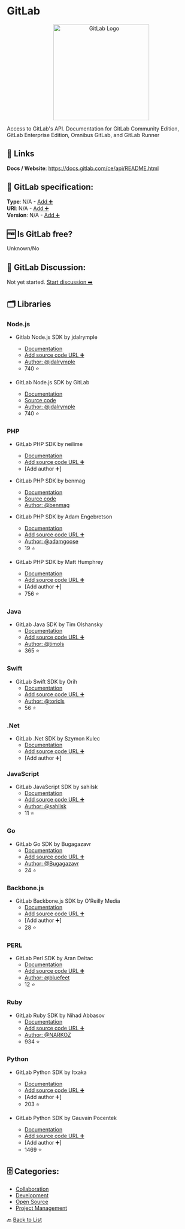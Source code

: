 # GitLab
<p align="center">
    <img width="256" src="https://raw.githubusercontent.com/apis-list/apis-list/main/apis/gitlab/logo_256x256.png" alt="GitLab Logo"/>
</p>
Access to GitLab&#x27;s API. Documentation for GitLab Community Edition, GitLab Enterprise Edition, Omnibus GitLab, and GitLab Runner

##  🔗 Links
**Docs / Website**: https://docs.gitlab.com/ce/api/README.html

## 🧬 GitLab specification:
**Type**: N/A - [Add ➕](https://github.com/apis-list/apis-list/edit/main/apis-list.yaml)  
**URI**: N/A - [Add ➕](https://github.com/apis-list/apis-list/edit/main/apis-list.yaml)  
**Version**: N/A - [Add ➕](https://github.com/apis-list/apis-list/edit/main/apis-list.yaml)

## 🆓 Is GitLab free?
 Unknown/No 

## 💬 GitLab Discussion:
Not yet started. [Start discussion ➡️](https://github.com/apis-list/apis-list/discussions/new)

## 🗂️ Libraries
### Node.js
- Gitlab Node.js SDK by jdalrymple
    - [Documentation](https://github.com/jdalrymple/node-gitlab-api)
    - [Add source code URL ➕]()
    - [Author: @jdalrymple](https://github.com/jdalrymple)
    - 740 ⭐

- GitLab Node.js SDK by GitLab
    - [Documentation](https://www.npmjs.com/package/gitlab)
    - [Source code](https://github.com/node-gitlab/node-gitlab)
    - [Author: @jdalrymple](https://github.com/jdalrymple)
    - 740 ⭐

### PHP
- GitLab PHP SDK by neilime
    - [Documentation](https://github.com/neilime/php-gitlab-api)
    - [Add source code URL ➕]()
    - [Add author ➕]

- GitLab PHP SDK by benmag
    - [Documentation](https://packagist.org/packages/benmag/php-gitlab-api)
    - [Source code](https://github.com/benmag/php-gitlab-api)
    - [Author: @benmag](https://github.com/benmag)

- GitLab PHP SDK by Adam Engebretson
    - [Documentation](https://github.com/adamgoose/gitlab)
    - [Add source code URL ➕]()
    - [Author: @adamgoose](https://github.com/adamgoose)
    - 19 ⭐

- GitLab PHP SDK by Matt Humphrey
    - [Documentation](https://github.com/m4tthumphrey/php-gitlab-api)
    - [Add source code URL ➕]()
    - [Add author ➕]
    - 756 ⭐

### Java
- GitLab Java SDK by Tim Olshansky
    - [Documentation](https://github.com/timols/java-gitlab-api)
    - [Add source code URL ➕]()
    - [Author: @timols](https://github.com/timols)
    - 365 ⭐

### Swift
- GitLab Swift SDK by Orih
    - [Documentation](https://github.com/orih/GitLabKit)
    - [Add source code URL ➕]()
    - [Author: @toricls](https://github.com/toricls)
    - 56 ⭐

### .Net
- GitLab .Net SDK by Szymon Kulec
    - [Documentation](https://github.com/Scooletz/NGitLab)
    - [Add source code URL ➕]()
    - [Add author ➕]

### JavaScript
- GitLab JavaScript SDK by sahilsk
    - [Documentation](https://github.com/sahilsk/Gitlab-YAAC)
    - [Add source code URL ➕]()
    - [Author: @sahilsk](https://github.com/sahilsk)
    - 11 ⭐

### Go
- GitLab Go SDK by Bugagazavr
    - [Documentation](https://github.com/Bugagazavr/go-gitlab-client)
    - [Add source code URL ➕]()
    - [Author: @Bugagazavr](https://github.com/Bugagazavr)
    - 24 ⭐

### Backbone.js
- GitLab Backbone.js SDK by O&#x27;Reilly Media
    - [Documentation](https://github.com/oreillymedia/backbone-gitlab/)
    - [Add source code URL ➕]()
    - [Add author ➕]
    - 28 ⭐

### PERL
- GitLab Perl SDK by Aran Deltac
    - [Documentation](https://github.com/bluefeet/GitLab-API-v3)
    - [Add source code URL ➕]()
    - [Author: @bluefeet](https://github.com/bluefeet)
    - 12 ⭐

### Ruby
- GitLab Ruby SDK by Nihad Abbasov
    - [Documentation](https://github.com/NARKOZ/gitlab)
    - [Add source code URL ➕]()
    - [Author: @NARKOZ](https://github.com/NARKOZ)
    - 934 ⭐

### Python
- GitLab Python SDK by Itxaka
    - [Documentation](https://github.com/Itxaka/pyapi-gitlab)
    - [Add source code URL ➕]()
    - [Add author ➕]
    - 203 ⭐

- GitLab Python SDK by Gauvain Pocentek
    - [Documentation](https://github.com/gpocentek/python-gitlab)
    - [Add source code URL ➕]()
    - [Add author ➕]
    - 1469 ⭐


## 🗄️ Categories:
- [Collaboration](https://github.com/apis-list/apis-list#collaboration-)
- [Development](https://github.com/apis-list/apis-list#development-)
- [Open Source](https://github.com/apis-list/apis-list#open-source-)
- [Project Management](https://github.com/apis-list/apis-list#project-management-)

🔙  [Back to List](https://github.com/apis-list/apis-list)
